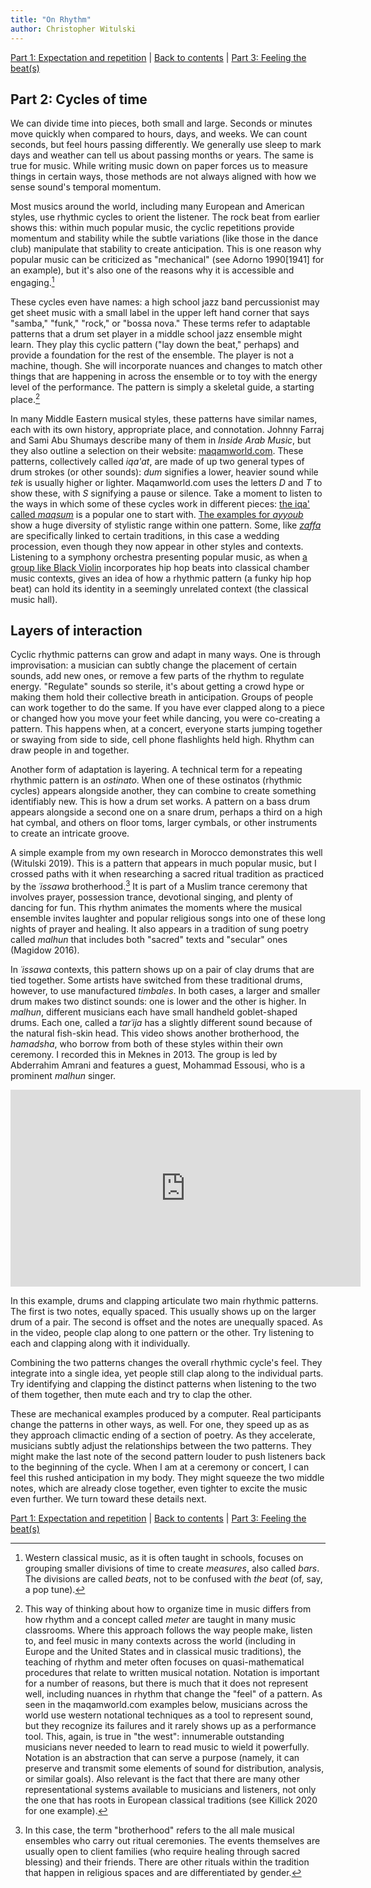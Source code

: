 ```yaml
---
title: "On Rhythm"
author: Christopher Witulski
---
```

<main>

[Part 1: Expectation and repetition](part1.html) | [Back to contents](index.html) | [Part 3: Feeling the beat(s)](part3.html)

## Part 2: Cycles of time

We can divide time into pieces, both small and large. Seconds or minutes move quickly when compared to hours, days, and weeks. We can count seconds, but feel hours passing differently. We generally use sleep to mark days and weather can tell us about passing months or years. The same is true for music. While writing music down on paper forces us to measure things in certain ways, those methods are not always aligned with how we sense sound's temporal momentum.

Most musics around the world, including many European and American styles, use rhythmic cycles to orient the listener. The rock beat from earlier shows this: within much popular music, the cyclic repetitions provide momentum and stability while the subtle variations (like those in the dance club) manipulate that stability to create anticipation. This is one reason why popular music can be criticized as "mechanical" (see Adorno 1990[1941] for an example), but it's also one of the reasons why it is accessible and engaging.[^beat]

[^beat]: Western classical music, as it is often taught in schools, focuses on grouping smaller divisions of time to create *measures*, also called *bars*. The divisions are called *beats*, not to be confused with *the beat* (of, say, a pop tune).

These cycles even have names: a high school jazz band percussionist may get sheet music with a small label in the upper left hand corner that says "samba," "funk," "rock," or "bossa nova." These terms refer to adaptable patterns that a drum set player in a middle school jazz ensemble might learn. They play this cyclic pattern ("lay down the beat," perhaps) and provide a foundation for the rest of the ensemble. The player is not a machine, though. She will incorporate nuances and changes to match other things that are happening in across the ensemble or to toy with the energy level of the performance. The pattern is simply a skeletal guide, a starting place.[^notation]

[^notation]: This way of thinking about how to organize time in music differs from how rhythm and a concept called *meter* are taught in many music classrooms. Where this approach follows the way people make, listen to, and feel music in many contexts across the world (including in Europe and the United States and in classical music traditions), the teaching of rhythm and meter often focuses on quasi-mathematical procedures that relate to written musical notation. Notation is important for a number of reasons, but there is much that it does not represent well, including nuances in rhythm that change the "feel" of a pattern.[^transcription] As seen in the maqamworld.com examples below, musicians across the world use western notational techniques as a tool to represent sound, but they recognize its failures and it rarely shows up as a performance tool. This, again, is true in "the west": innumerable outstanding musicians never needed to learn to read music to wield it powerfully. Notation is an abstraction that can serve a purpose (namely, it can preserve and transmit some elements of sound for distribution, analysis, or similar goals). Also relevant is the fact that there are many other representational systems available to musicians and listeners, not only the one that has roots in European classical traditions (see Killick 2020 for one example).

[^transcription]: Furthermore, centering a specific type of notation and transcription can inadvertently reinforce problematic ideologies (see Marian-Bălaşa 2005).

In many Middle Eastern musical styles, these patterns have similar names, each with its own history, appropriate place, and connotation. Johnny Farraj and Sami Abu Shumays describe many of them in *Inside Arab Music*, but they also outline a selection on their website: [maqamworld.com](http://www.maqamworld.com/en/iqaa.php). These patterns, collectively called *iqa'at*, are made of up two general types of drum strokes (or other sounds): *dum* signifies a lower, heavier sound while *tek* is usually higher or lighter. Maqamworld.com uses the letters *D* and *T* to show these, with *S* signifying a pause or silence. Take a moment to listen to the ways in which some of these cycles work in different pieces: [the iqa' called *maqsum*](http://www.maqamworld.com/en/iqaa/maqsum.php) is a popular one to start with. [The examples for *ayyoub*](http://www.maqamworld.com/en/iqaa/ayyub.php) show a huge diversity of stylistic range within one pattern. Some, like [*zaffa*](http://www.maqamworld.com/en/iqaa/zaffa.php) are specifically linked to certain traditions, in this case a wedding procession, even though they now appear in other styles and contexts. Listening to a symphony orchestra presenting popular music, as when [a group like Black Violin](https://www.youtube.com/watch?v=Tb5zO7OybPg) incorporates hip hop beats into classical chamber music contexts, gives an idea of how a rhythmic pattern (a funky hip hop beat) can hold its identity in a seemingly unrelated context (the classical music hall).

## Layers of interaction

Cyclic rhythmic patterns can grow and adapt in many ways. One is through improvisation: a musician can subtly change the placement of certain sounds, add new ones, or remove a few parts of the rhythm to regulate energy. "Regulate" sounds so sterile, it's about getting a crowd hype or making them hold their collective breath in anticipation. Groups of people can work together to do the same. If you have ever clapped along to a piece or changed how you move your feet while dancing, you were co-creating a pattern. This happens when, at a concert, everyone starts jumping together or swaying from side to side, cell phone flashlights held high. Rhythm can draw people in and together.

Another form of adaptation is layering. A technical term for a repeating rhythmic pattern is an *ostinato*. When one of these ostinatos (rhythmic cycles) appears alongside another, they can combine to create something identifiably new. This is how a drum set works. A pattern on a bass drum appears alongside a second one on a snare drum, perhaps a third on a high hat cymbal, and others on floor toms, larger cymbals, or other instruments to create an intricate groove.

A simple example from my own research in Morocco demonstrates this well (Witulski 2019). This is a pattern that appears in much popular music, but I crossed paths with it when researching a sacred ritual tradition as practiced by the *ʿissawa* brotherhood.[^issawa] It is part of a Muslim trance ceremony that involves prayer, possession trance, devotional singing, and plenty of dancing for fun. This rhythm animates the moments where the musical ensemble invites laughter and popular religious songs into one of these long nights of prayer and healing. It also appears in a tradition of sung poetry called *malhun* that includes both "sacred" texts and "secular" ones (Magidow 2016).

[^issawa]: In this case, the term "brotherhood" refers to the all male musical ensembles who carry out ritual ceremonies. The events themselves are usually open to client families (who require healing through sacred blessing) and their friends. There are other rituals within the tradition that happen in religious spaces and are differentiated by gender.

In *ʿissawa* contexts, this pattern shows up on a pair of clay drums that are tied together. Some artists have switched from these traditional drums, however, to use manufactured *timbales*. In both cases, a larger and smaller drum makes two distinct sounds: one is lower and the other is higher. In *malhun*, different musicians each have small handheld goblet-shaped drums. Each one, called a *tarʿija* has a slightly different sound because of the natural fish-skin head. This video shows another brotherhood, the *hamadsha*, who borrow from both of these styles within their own ceremony. I recorded this in Meknes in 2013. The group is led by Abderrahim Amrani and features a guest, Mohammad Essousi, who is a prominent *malhun* singer.

<iframe width="560" height="315" src="https://www.youtube.com/embed/KPAVajyNM-g" frameborder="0" allow="accelerometer; autoplay; clipboard-write; encrypted-media; gyroscope; picture-in-picture" allowfullscreen></iframe>

In this example, drums and clapping articulate two main rhythmic patterns. The first is two notes, equally spaced. This usually shows up on the larger drum of a pair. The second is offset and the notes are unequally spaced. As in the video, people clap along to one pattern or the other. Try listening to each and clapping along with it individually.

<div id="example7" class="example"></div>

Combining the two patterns changes the overall rhythmic cycle's feel. They integrate into a single idea, yet people still clap along to the individual parts. Try identifying and clapping the distinct patterns when listening to the two of them together, then mute each and try to clap the other.

<div id="example8" class="example"></div>

These are mechanical examples produced by a computer. Real participants change the patterns in other ways, as well. For one, they speed up as as they approach climactic ending of a section of poetry. As they accelerate, musicians subtly adjust the relationships between the two patterns. They might make the last note of the second pattern louder to push listeners back to the beginning of the cycle. When I am at a ceremony or concert, I can feel this rushed anticipation in my body. They might squeeze the two middle notes, which are already close together, even tighter to excite the music even further. We turn toward these details next.

[Part 1: Expectation and repetition](part1.html) | [Back to contents](index.html) | [Part 3: Feeling the beat(s)](part3.html)

</main>
<script src="main.js"></script>
